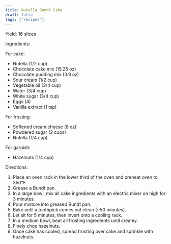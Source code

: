 ```yaml
---
title: Nutella Bundt Cake
draft: false
tags: ["recipes"]
---
```


Yield: 16 slices

Ingredients:

For cake:
- Nutella (1/2 cup)
- Chocolate cake mix (15.25 oz)
- Chocolate pudding mix (3.9 oz)
- Sour cream (1/2 cup)
- Vegetable oil (3/4 cup)
- Water (3/4 cup)
- White sugar (3/4 cup)
- Eggs (4)
- Vanilla extract (1 tsp)

For frosting:
- Softened cream cheese (8 oz)
- Powdered sugar (2 cups)
- Nutella (1/4 cup)

For garnish:
- Hazelnuts (1/4 cup)

Directions:
1) Place an oven rack in the lower third of the oven and preheat oven to 350°F.
2) Grease a Bundt pan.
3) In a large bowl, mix all cake ingredients with an electric mixer on high for 3 minutes.
4) Pour mixture into greased Bundt pan.
5) Bake until a toothpick comes out clean (~50 minutes).
6) Let sit for 5 minutes, then invert onto a cooling rack.
7) In a medium bowl, beat all frosting ingredients until creamy.
8) Finely chop hazelnuts.
9) Once cake has cooled, spread frosting over cake and sprinkle with hazelnuts.
